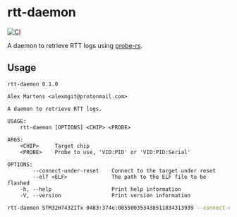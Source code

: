 # rtt-daemon

[![CI](https://github.com/newAM/rtt-daemon/workflows/CI/badge.svg)](https://github.com/newAM/rtt-daemon/actions?query=branch%3Amain)

A daemon to retrieve RTT logs using [probe-rs].

## Usage

```text
rtt-daemon 0.1.0

Alex Martens <alexmgit@protonmail.com>

A daemon to retrieve RTT logs.

USAGE:
    rtt-daemon [OPTIONS] <CHIP> <PROBE>

ARGS:
    <CHIP>     Target chip
    <PROBE>    Probe to use, 'VID:PID' or 'VID:PID:Serial'

OPTIONS:
        --connect-under-reset    Connect to the target under reset
        --elf <ELF>              The path to the ELF file to be flashed
    -h, --help                   Print help information
    -V, --version                Print version information
```

```bash
rtt-daemon STM32H743ZITx 0483:374e:005500353438511834313939 --connect-under-reset --elf ~/project/target/thumbv7em-none-eabihf/debug/cec
```

[probe-rs]: https://probe.rs/
